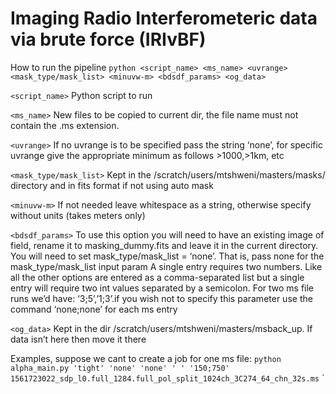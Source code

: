 # Imaging Radio Interferometeric data via brute force (IRIvBF)

How to run the pipeline
`python <script_name> <ms_name> <uvrange> <mask_type/mask_list> <minuvw-m> <bdsdf_params> <og_data>`

`<script_name>`
Python script to run

`<ms_name>`
New files to be copied to current dir, the file name must not contain the .ms extension.

`<uvrange>`
If no uvrange is to be specified pass the string ‘none’, for specific uvrange give the appropriate minimum as follows \>1000,\>1km, etc

`<mask_type/mask_list>`
Kept in the /scratch/users/mtshweni/masters/masks/ directory and in fits format if not using auto mask

`<minuvw-m>`
If not needed leave whitespace as a string, otherwise specify without units (takes meters only)

`<bdsdf_params>`
To use this option you will need to have an existing image of field, rename it to masking_dummy.fits and leave it in the current directory. 
You will need to set mask_type/mask_list = ‘none’. That is, pass none for the mask_type/mask_list input param
A single entry requires two numbers. Like all the other options are entered as a comma-separated list but a single entry will require two int values separated by a semicolon. 
For two ms file runs we’d have: ‘3;5’,’1;3’.if you wish not to specify this parameter use the command ‘none;none’ for each ms entry

`<og_data>`
Kept in the dir /scratch/users/mtshweni/masters/msback_up. If data isn’t here then move it there 

Examples, suppose we cant to create a job for one ms file:
`python alpha_main.py 'tight' 'none' 'none' ' ' '150;750' 1561723022_sdp_l0.full_1284.full_pol_split_1024ch_3C274_64_chn_32s.ms`
`
